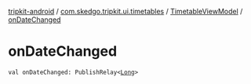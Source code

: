 [tripkit-android](../../index.md) / [com.skedgo.tripkit.ui.timetables](../index.md) / [TimetableViewModel](index.md) / [onDateChanged](./on-date-changed.md)

# onDateChanged

`val onDateChanged: PublishRelay<`[`Long`](https://kotlinlang.org/api/latest/jvm/stdlib/kotlin/-long/index.html)`>`